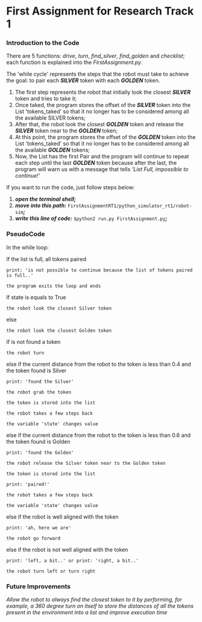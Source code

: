 # First Assignment for Research Track 1

### Introduction to the Code
There are 5 functions: *_drive_*, *_turn_*, *_find_silver_*, *_find_golden_* and *_checklist_*; each function is explained into the *_FirstAssignment.py_*.

The 'while cycle' represents the steps that the robot must take to achieve the goal: to pair each **_SILVER_** token with each **_GOLDEN_** token.
  1. The first step represents the robot that initially look the closest **_SILVER_** token and tries to take it;
  2.  Once taked, the program stores the offset of the **_SILVER_** token into the List 'tokens_taked' so that it no longer
	has to be considered among all the available SILVER tokens;
  3. After that, the robot look the closest **_GOLDEN_** token and release the **_SILVER_** token near to the **_GOLDEN_** token;
  4. At this point, the program stores the offset of the **_GOLDEN_** token into the List 'tokens_taked' so that it no longer
	has to be considered among all the available **_GOLDEN_** tokens;
  5. Now, the List has the first Pair and the program will continue to repeat each step until the last **_GOLDEN_** token
	because after the last, the program will warn us with a message that tells *_'List Full, impossible to continue!'_*

If you want to run the code, just follow steps below:
1. **_open the terminal shell;_**
2. **_move into this path:_** `FirstAssignmentRT1/python_simulator_rt1/robot-sim`**_;_**
3. **_write this line of code:_** `$python2 run.py FirstAssignment.py`**_;_**

### PseudoCode
In the while loop:

If the list is full, all tokens paired

    print: 'is not possible to continue because the list of tokens paired is full..'

    the program exits the loop and ends

If state is equals to True

    the robot look the closest Silver token

else
    
    the robot look the closest Golden token

If is not found a token

    the robot turn
    
else if the current distance from the robot to the token is less than 0.4 and the token found is Silver

    print: 'found the Silver'
    
    the robot grab the token
    
    the token is stored into the list
    
    the robot takes a few steps back
    
    the variable 'state' changes value
    
else if the current distance from the robot to the token is less than 0.6 and the token found is Golden

    print: 'found the Golden'
    
    the robot release the Silver token near to the Golden token
    
    the token is stored into the list
    
    print: 'paired!'
    
    the robot takes a few steps back
    
    the variable 'state' changes value
    
else if the robot is well aligned with the token

    print: 'ah, here we are'
    
    the robot go forward

else if the robot is not well aligned with the token

    print: 'left, a bit..' or print: 'right, a bit..'
    
    the robot turn left or turn right
    
### Future Improvements ###
*_Allow the robot to always find the closest token to it by performing, for example, a 360 degree turn on itself to store the distances of all the tokens present in the environment into a list and improve execution time_*
